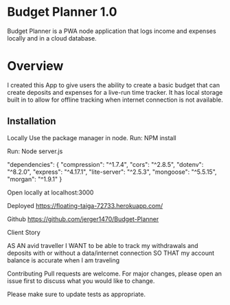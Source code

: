 # Budget Planner 1.0

Budget Planner is a PWA node application that logs income and expenses locally and in a cloud database.

# Overview

I created this App to give users the ability to create a basic budget that can create deposits and expenses
for a live-run time tracker. It has local storage built in to allow for offline tracking when internet connection is not available.

## Installation

Locally
Use the package manager in node.
Run: NPM install

Run: Node server.js

"dependencies": {
"compression": "^1.7.4",
"cors": "^2.8.5",
"dotenv": "^8.2.0",
"express": "^4.17.1",
"lite-server": "^2.5.3",
"mongoose": "^5.5.15",
"morgan": "^1.9.1"
}

Open locally at localhost:3000

Deployed
https://floating-taiga-72733.herokuapp.com/

Github
https://github.com/jerger1470/Budget-Planner

Client Story

AS AN avid traveller
I WANT to be able to track my withdrawals and deposits with or without a data/internet connection
SO THAT my account balance is accurate when I am traveling

Contributing
Pull requests are welcome. For major changes, please open an issue first to discuss what you would like to change.

Please make sure to update tests as appropriate.
